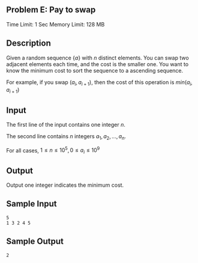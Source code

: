 ## Problem E: Pay to swap

Time Limit: 1 Sec Memory Limit: 128 MB

## Description

Given a random sequence $\{a\}$ with $n$ distinct elements. You can swap two adjacent elements each time, and the cost is the smaller one. You want to know the minimum cost to sort the sequence to a ascending sequence.

For example, if you swap $(a_i,a_{i+1})$, then the cost of this operation is $min(a_i,a_{i+1})$

## Input

The first line of the input contains one integer $n$.

The second line contains $n$ integers $a_1,a_2,...,a_n$.

For all cases, $1≤n≤10^5,0≤a_i≤10^9$

## Output

Output one integer indicates the minimum cost.

## Sample Input

```
5
1 3 2 4 5
```

## Sample Output

```
2
```
